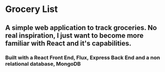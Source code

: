 # Grocery List
## A simple web application to track groceries. No real inspiration, I just want to become more familiar with React and it's capabilities.
### Built with a React Front End, Flux, Express Back End and a non relational database, MongoDB
